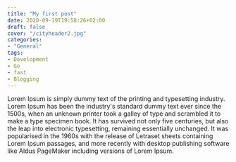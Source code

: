 ```yaml
---
title: "My first post"
date: 2020-09-19T19:58:26+02:00
draft: false
cover: "/cityheader2.jpg"
categories:
- "General"
tags:
- Development
- Go
- fast
- Blogging
---
```

Lorem Ipsum is simply dummy text of the printing and typesetting industry. Lorem Ipsum has been the industry's standard dummy text ever since the 1500s, when an unknown printer took a galley of type and scrambled it to make a type specimen book. It has survived not only five centuries, but also the leap into electronic typesetting, remaining essentially unchanged. It was popularised in the 1960s with the release of Letraset sheets containing Lorem Ipsum passages, and more recently with desktop publishing software like Aldus PageMaker including versions of Lorem Ipsum.

